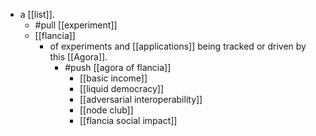 - a [[list]].
  - #pull [[experiment]]
  - [[flancia]]
    - of experiments and [[applications]] being tracked or driven by this [[Agora]].
      - #push [[agora of flancia]]
        - [[basic income]]
        - [[liquid democracy]]
        - [[adversarial interoperability]]
        - [[node club]]
        - [[flancia social impact]]
